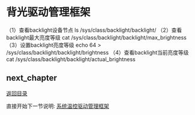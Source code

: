 # 背光驱动管理框架

（1）查看backlight设备节点
ls /sys/class/backlight/backlight/
（2）查看backlight最大亮度等级
cat /sys/class/backlight/backlight/max_brightness
（3）设置backlight亮度等级
echo 64 > /sys/class/backlight/backlight/brightness
（4）查看backlight当前亮度等级
cat /sys/class/backlight/backlight/actual_brightness

## next_chapter

[返回目录](../README.md)

直接开始下一节说明: [系统温控驱动管理框架](./ch03-14.thermal_frame.md)